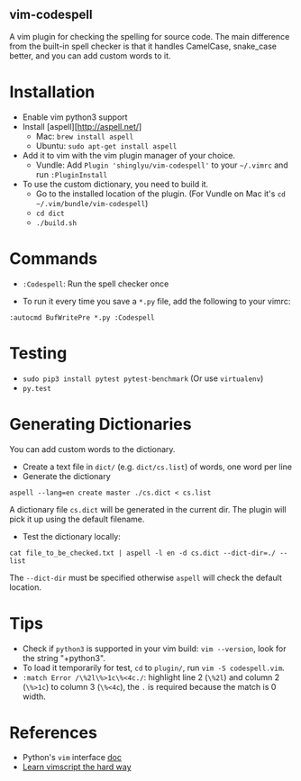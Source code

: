 vim-codespell
---------------------
A vim plugin for checking the spelling for source code. The main difference from the built-in spell checker is that it handles CamelCase, snake_case better, and you can add custom words to it.

# Installation
* Enable vim python3 support
* Install [aspell][http://aspell.net/]
  * Mac: `brew install aspell`
  * Ubuntu: `sudo apt-get install aspell`
* Add it to vim with the vim plugin manager of your choice.
  * Vundle: Add `Plugin 'shinglyu/vim-codespell'` to your `~/.vimrc` and run `:PluginInstall`
* To use the custom dictionary, you need to build it.
  * Go to the installed location of the plugin. (For Vundle on Mac it's `cd ~/.vim/bundle/vim-codespell`)
  * `cd dict`
  * `./build.sh`

# Commands
* `:Codespell`: Run the spell checker once

* To run it every time you save a `*.py` file, add the following to your vimrc:
```
:autocmd BufWritePre *.py :Codespell
```

# Testing
* `sudo pip3 install pytest pytest-benchmark` (Or use `virtualenv`)
* `py.test`

# Generating Dictionaries
You can add custom words to the dictionary.

* Create a text file in `dict/` (e.g. `dict/cs.list`) of words, one word per line
* Generate the dictionary
```
aspell --lang=en create master ./cs.dict < cs.list
```

A dictionary file `cs.dict` will be generated in the current dir. The plugin will pick it up using the default filename.

* Test the dictionary locally:
```
cat file_to_be_checked.txt | aspell -l en -d cs.dict --dict-dir=./ --list
```

The `--dict-dir` must be specified otherwise `aspell` will check the default location.

# Tips
* Check if `python3` is supported in your vim build: `vim --version`, look for the string "+python3".
* To load it temporarily for test, `cd` to `plugin/`, run `vim -S codespell.vim`.
* `:match Error /\%2l\%>1c\%<4c./`: highlight line 2 (`\%2l`) and column 2 (`\%>1c`) to column 3 (`\%<4c`), the `.` is required because the match is 0 width.

# References
* Python's `vim` interface [doc](http://vimdoc.sourceforge.net/htmldoc/if_pyth.html)
* [Learn vimscript the hard way](http://learnvimscriptthehardway.stevelosh.com)
